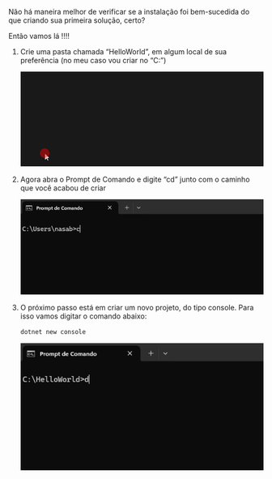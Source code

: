 Não há maneira melhor de verificar se a instalação foi bem-sucedida do que criando sua primeira solução, certo?

Então vamos lá !!!!

1. Crie uma pasta chamada “HelloWorld”, em algum local de sua preferência (no meu caso vou criar no “C:”)

   ![animacao.gif](/.attachments/animacao-e26c07c5-59d4-4de4-b6f9-bba3071872be.gif)

2. Agora abra o Prompt de Comando e digite “cd” junto com o caminho que você acabou de criar

   ![animacao.gif](/.attachments/animacao-d71bba04-6134-4bb8-bed7-4c2d6762961f.gif)

3. O próximo passo está em criar um novo projeto, do tipo console. Para isso vamos digitar o comando abaixo:

   ```bash
   dotnet new console
   ```
   ![animacao.gif](/.attachments/animacao-0d0fe03c-db64-4c64-a934-252d84da6267.gif)